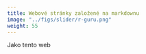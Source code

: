 ```yaml
---
title: Webové stránky založené na markdownu
image: "../figs/slider/r-guru.png"
weight: 55
---
```


Jako tento web